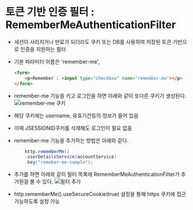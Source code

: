 # 토큰 기반 인증 필터 : RememberMeAuthenticationFilter

- 세션이 사라지거나 만료가 되더라도 쿠키 또는 DB를 사용하여 저장된 토큰 기반으로 인증을 지원하는 필터

- 기본 파라미터 이름은 'remember-me', 
    ```html
    <form>
        <p>Remember : <input type="checkbox" name="remember-me"></p>
    </form>
    ```

- remember-me 기능을 키고 로그인을 하면 아래와 같이 또다른 쿠키가 생성된다.
    ![remember-me 쿠키](https://lh3.googleusercontent.com/pw/ACtC-3dAepAV0Kz-TfwLR5tmVoRzY1rZEm-GgxIFEhtw12Ye-gONoA8ysKQQMVaUQ8Yw4K7zL_wyiVgzq7q_LV4GPVFo6J9zvt_GwAJjEj_cNlQENehcVo-G-6tN66HPwyni-V7r1LbDbZhrvwx0oaMFWJ3WkA=w559-h243-no?authuser=0)
-  해당 쿠키에는 username, 유효기간등의 정보가 들어 있음
-  이때 JSESSIONID쿠키를 삭제해도 로그인이 필요 없음

- remember-me 기능을 추가하는 방법은 아래와 같다.
    ```java
        http.rememberMe()
        .userDetailsService(accountService)
        .key("remeber-me-sample");
    ```
- 추가를 하면 아래와 같이 필터 목록에 RememberMeAuthenticationFilter가 추가된걸 볼 수 있다.
    ![필터 추가](https://lh3.googleusercontent.com/pw/ACtC-3c7wX5e5Y108QEjIJrLouUPHFWTKcLPtXHk6cfGJPmmxiRnoovfYtTNZe5p5-ewvE-qHJgWypJUpeKjnZz6HjyWogIDcxHRC7J-AW0yHkm2uGNvtIi4cwLGEe-593q2PczK4xs1sd4goZBVo2OevSK0BQ=w786-h697-no?authuser=0)


- http.rememberMe().useSecureCookie(true) 설정을 통해 https 쿠키에 접근 가능하도록 설정 가능